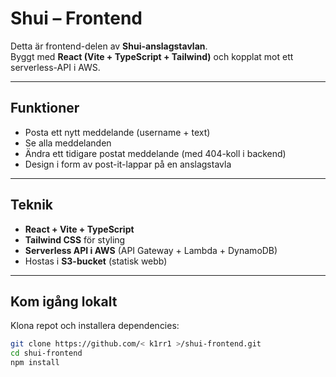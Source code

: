 # Shui – Frontend

Detta är frontend-delen av **Shui-anslagstavlan**.  
Byggt med **React (Vite + TypeScript + Tailwind)** och kopplat mot ett serverless-API i AWS.

---

## Funktioner

- Posta ett nytt meddelande (username + text)
- Se alla meddelanden
- Ändra ett tidigare postat meddelande (med 404-koll i backend)
- Design i form av post-it-lappar på en anslagstavla

---

## Teknik

- **React + Vite + TypeScript**
- **Tailwind CSS** för styling
- **Serverless API i AWS** (API Gateway + Lambda + DynamoDB)
- Hostas i **S3-bucket** (statisk webb)

---

## Kom igång lokalt

Klona repot och installera dependencies:

```bash
git clone https://github.com/< k1rr1 >/shui-frontend.git
cd shui-frontend
npm install
